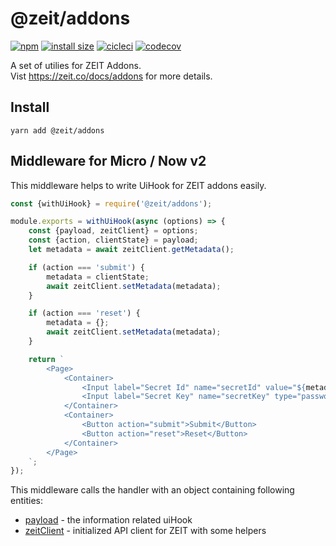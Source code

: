 # @zeit/addons

[![npm](https://badgen.net/npm/v/@zeit/addons)](https://www.npmjs.com/package/@zeit/addons) [![install size](https://badgen.net/packagephobia/install/@zeit/addons)](https://packagephobia.now.sh/result?p=@zeit/addons) [![cicleci](https://badgen.net/circleci/github/zeit/addons)](https://circleci.com/gh/zeit/workflows/addons) [![codecov](https://badgen.net/codecov/c/github/zeit/addons)](https://circleci.com/gh/zeit/workflows/addons)

A set of utilies for ZEIT Addons.<br/>
Vist https://zeit.co/docs/addons for more details.

## Install

```
yarn add @zeit/addons
```

## Middleware for Micro / Now v2

This middleware helps to write UiHook for ZEIT addons easily.
```js
const {withUiHook} = require('@zeit/addons');

module.exports = withUiHook(async (options) => {
	const {payload, zeitClient} = options;
	const {action, clientState} = payload;
	let metadata = await zeitClient.getMetadata();

	if (action === 'submit') {
		metadata = clientState;
		await zeitClient.setMetadata(metadata);
	}

	if (action === 'reset') {
		metadata = {};
		await zeitClient.setMetadata(metadata);
	}

	return `
		<Page>
			<Container>
				<Input label="Secret Id" name="secretId" value="${metadata.secretId || ''}"/>
				<Input label="Secret Key" name="secretKey" type="password" value="${metadata.secretKey || ''}" />
			</Container>
			<Container>
				<Button action="submit">Submit</Button>
				<Button action="reset">Reset</Button>
			</Container>
		</Page>
	`;
});

```

This middleware calls the handler with an object containing following entities:

* [payload](./src/types.ts#L9) - the information related uiHook
* [zeitClient](./src/zeit-client.ts) - initialized API client for ZEIT with some helpers


